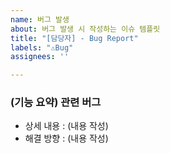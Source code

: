 ```yaml
---
name: 버그 발생
about: 버그 발생 시 작성하는 이슈 템플릿
title: "[담당자] - Bug Report"
labels: "⚠️Bug"
assignees: ''

---
```


### (기능 요약) 관련 버그
- 상세 내용 : (내용 작성)
- 해결 방향 : (내용 작성)

